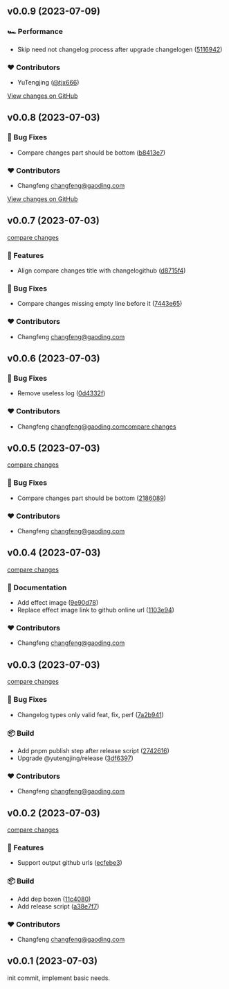## v0.0.9 (2023-07-09)

### 🏎 Performance

- Skip need not changelog process after upgrade changelogen ([5116942](https://github.com/tjx666/release/commit/5116942))

### ❤️ Contributors

- YuTengjing ([@tjx666](http://github.com/tjx666))

[View changes on GitHub](https://github.com/tjx666/release/compare/v0.0.8...v0.0.9 '2023-07-09')

## v0.0.8 (2023-07-03)

### 🐞 Bug Fixes

- Compare changes part should be bottom ([b8413e7](https://github.com/tjx666/release/commit/b8413e7))

### ❤️ Contributors

- Changfeng <changfeng@gaoding.com>

[View changes on GitHub](https://github.com/tjx666/release/compare/v0.0.7...v0.0.8 '2023-07-03')

## v0.0.7 (2023-07-03)

[compare changes](https://github.com/tjx666/release/compare/v0.0.6...v0.0.7 '2023-07-03')

### 🚀 Features

- Align compare changes title with changelogithub ([d8715f4](https://github.com/tjx666/release/commit/d8715f4))

### 🐞 Bug Fixes

- Compare changes missing empty line before it ([7443e65](https://github.com/tjx666/release/commit/7443e65))

### ❤️ Contributors

- Changfeng <changfeng@gaoding.com>

## v0.0.6 (2023-07-03)

### 🐞 Bug Fixes

- Remove useless log ([0d4332f](https://github.com/tjx666/release/commit/0d4332f))

### ❤️ Contributors

- Changfeng <changfeng@gaoding.com>[compare changes](https://github.com/tjx666/release/compare/v0.0.5...v0.0.6 '2023-07-03')

## v0.0.5 (2023-07-03)

[compare changes](https://github.com/tjx666/release/compare/v0.0.4...v0.0.5 '2023-07-03')

### 🐞 Bug Fixes

- Compare changes part should be bottom ([2186089](https://github.com/tjx666/release/commit/2186089))

### ❤️ Contributors

- Changfeng <changfeng@gaoding.com>

## v0.0.4 (2023-07-03)

[compare changes](https://github.com/tjx666/release/compare/v0.0.3...v0.0.4 '2023-07-03')

### 📖 Documentation

- Add effect image ([9e90d78](https://github.com/tjx666/release/commit/9e90d78))
- Replace effect image link to github online url ([1103e94](https://github.com/tjx666/release/commit/1103e94))

### ❤️ Contributors

- Changfeng <changfeng@gaoding.com>

## v0.0.3 (2023-07-03)

[compare changes](https://github.com/tjx666/release/compare/v0.0.2...v0.0.3 '2023-07-03')

### 🐞 Bug Fixes

- Changelog types only valid feat, fix, perf ([7a2b941](https://github.com/tjx666/release/commit/7a2b941))

### 📦 Build

- Add pnpm publish step after release script ([2742616](https://github.com/tjx666/release/commit/2742616))
- Upgrade @yutengjing/release ([3df6397](https://github.com/tjx666/release/commit/3df6397))

### ❤️ Contributors

- Changfeng <changfeng@gaoding.com>

## v0.0.2 (2023-07-03)

[compare changes](https://github.com/tjx666/release/compare/v0.0.1...v0.0.2 '2023-07-03')

### 🚀 Features

- Support output github urls ([ecfebe3](https://github.com/tjx666/release/commit/ecfebe3))

### 📦 Build

- Add dep boxen ([11c4080](https://github.com/tjx666/release/commit/11c4080))
- Add release script ([a38e7f7](https://github.com/tjx666/release/commit/a38e7f7))

### ❤️ Contributors

- Changfeng <changfeng@gaoding.com>

## v0.0.1 (2023-07-03)

init commit, implement basic needs.
